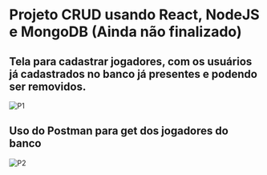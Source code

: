 # Projeto CRUD usando React, NodeJS e MongoDB (Ainda não finalizado)

## Tela para cadastrar jogadores, com os usuários já cadastrados no banco já presentes e podendo ser removidos.
![P1](https://user-images.githubusercontent.com/71342302/219131081-b83284e6-1aae-4672-811f-60a92ca6ea4d.png)
## Uso do Postman para get dos jogadores do banco
![P2](https://user-images.githubusercontent.com/71342302/219131540-e33a9fb9-0b40-4074-b58c-b79e9f037ac6.png)
